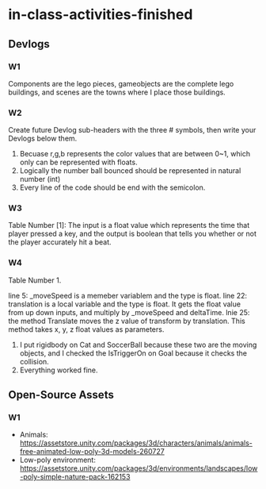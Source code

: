 # in-class-activities-finished
## Devlogs
### W1
Components are the lego pieces, gameobjects are the complete lego buildings, 
and scenes are the towns where I place those buildings.

### W2
Create future Devlog sub-headers with the three # symbols, then write your Devlogs below them.

1. Becuase r,g,b represents the color values that are between 0~1, which only can be represented with floats.
2. Logically the number ball bounced should be represented in natural number (int)
3. Every line of the code should be end with the semicolon.

### W3

Table Number [1]: The input is a float value which represents the time that player pressed a key, and the output is boolean that tells you whether or not the player accurately hit a beat. 

### W4
Table Number 1.

line 5: _moveSpeed is a memeber variablem and the type is float.
line 22: translation is a local variable and the type is float. It gets the float value from up down inputs, and multiply by _moveSpeed and deltaTime.
lnie 25: the method Translate moves the z value of transform by translation. This method takes x, y, z float values as parameters.

1. I put rigidbody on Cat and SoccerBall because these two are the moving objects, and I checked the IsTriggerOn on Goal because it checks the collision.
2. Everything worked fine.

## Open-Source Assets
### W1
- Animals: https://assetstore.unity.com/packages/3d/characters/animals/animals-free-animated-low-poly-3d-models-260727 
- Low-poly environment: https://assetstore.unity.com/packages/3d/environments/landscapes/low-poly-simple-nature-pack-162153 
